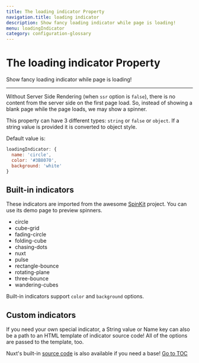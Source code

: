 ```yaml
---
title: The loading indicator Property
navigation.title: loading indicator
description: Show fancy loading indicator while page is loading!
menu: loadingIndicator
category: configuration-glossary
---
```

# The loading indicator Property

Show fancy loading indicator while page is loading!

---

Without Server Side Rendering (when `ssr` option is `false`), there is no content from the server side on the first page load. So, instead of showing a blank page while the page loads, we may show a spinner.

This property can have 3 different types: `string` or `false` or `object`. If a string value is provided it is converted to object style.

Default value is:

```js
loadingIndicator: {
  name: 'circle',
  color: '#3B8070',
  background: 'white'
}
```

## Built-in indicators

These indicators are imported from the awesome [SpinKit](http://tobiasahlin.com/spinkit) project. You can use its demo page to preview spinners.

- circle
- cube-grid
- fading-circle
- folding-cube
- chasing-dots
- nuxt
- pulse
- rectangle-bounce
- rotating-plane
- three-bounce
- wandering-cubes

Built-in indicators support `color` and `background` options.

## Custom indicators

If you need your own special indicator, a String value or Name key can also be a path to an HTML template of indicator source code! All of the options are passed to the template, too.

Nuxt's built-in [source code](https://github.com/nuxt/nuxt.js/tree/dev/packages/vue-app/template/views/loading) is also available if you need a base!
<span style='float: footnote;'><a href="../index.html#toc">Go to TOC</a></span>
